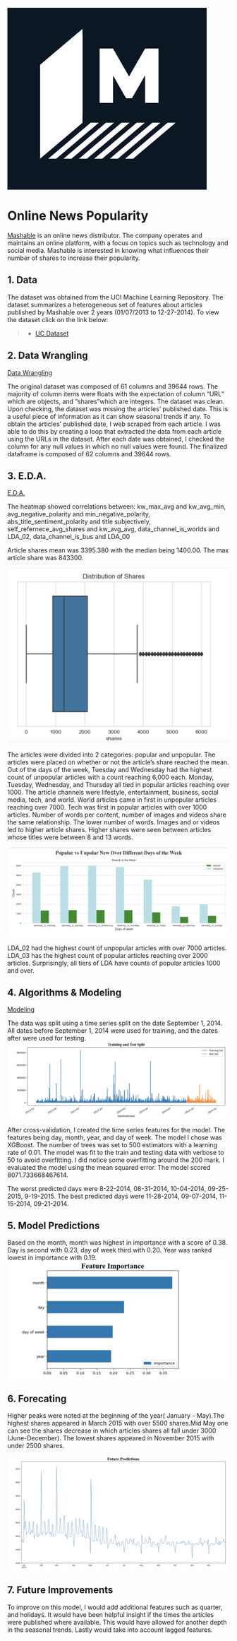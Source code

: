 ![cover photo](https://github.com/just-monte/OnlineNewsPopularity/blob/c0c707a90dd62027051944a2b29b88b771f206e4/Images/Screenshot%202023-08-16%20at%206.46.35%20PM.png)
# Online News Popularity
[Mashable](https://mashable.com) is an online news distributor. The company operates and maintains an online platform, with a focus on topics such as technology and social media. Mashable is interested in knowing what influences their number of shares to increase their popularity.
## 1. Data 
The dataset was obtained from the UCI Machine Learning Repository. The dataset summarizes a heterogeneous set of features about articles published by Mashable over 2 years (01/07/2013 to 12-27-2014). To view the dataset click on the link below: 
> * [UC Dataset](http://archive.ics.uci.edu/dataset/332/online+news+popularity)
## 2. Data Wrangling 
[Data Wrangling](https://github.com/just-monte/OnlineNewsPopularity/blob/c0c707a90dd62027051944a2b29b88b771f206e4/Data%20Wrangling.ipynb)

The original dataset was composed of 61 columns and 39644 rows. The majority of column items were floats with the expectation of column “URL” which are objects, and “shares”which are integers. The dataset was clean. Upon checking, the dataset was missing the articles’ published date. This is a useful piece of information as it can show seasonal trends if any. To obtain the articles' published date, I web scraped from each article. I was able to do this by creating a loop that extracted the data from each article using the URLs in the dataset. After each date was obtained, I checked the column for any null values in which no null values were found. The finalized dataframe is composed of 62 columns and 39644 rows.
## 3. E.D.A.
[E.D.A.](https://github.com/just-monte/OnlineNewsPopularity/blob/c0c707a90dd62027051944a2b29b88b771f206e4/EDA%20.ipynb)


The heatmap showed correlations between: kw_max_avg and kw_avg_min, avg_negative_polarity and min_negative_polarity,  abs_title_sentiment_polarity and title subjectively,  self_refernece_avg_shares and kw_avg_avg, data_channel_is_worlds and LDA_02, data_channel_is_bus and LDA_00

Article shares mean was 3395.380 with the median being 1400.00. The max article share was 843300. 

![](https://github.com/just-monte/OnlineNewsPopularity/blob/c0c707a90dd62027051944a2b29b88b771f206e4/Images/Screenshot%202023-08-16%20at%207.30.55%20PM.png)

The articles were divided into 2 categories: popular and unpopular. The articles were placed on whether or not the article’s share reached the mean. Out of the days of the week, Tuesday and Wednesday had the highest count of unpopular articles with a count reaching 6,000 each. Monday, Tuesday, Wednesday, and Thursday all tied in popular articles reaching over 1000. The article channels were lifestyle, entertainment, business, social media, tech, and world. World articles came in first in unpopular articles reaching over 7000. Tech was first in popular articles with over 1000 articles. Number of words per content, number of images and videos share the same relationship. The lower number of words. Images and or videos led to higher article shares.  Higher shares were seen between articles whose titles were between 8 and 13 words.

![](https://github.com/just-monte/OnlineNewsPopularity/blob/c0c707a90dd62027051944a2b29b88b771f206e4/Images/Screenshot%202023-08-16%20at%207.50.35%20PM.png)

LDA_02 had the highest count of unpopular articles with over 7000 articles. LDA_03 has the highest count of popular articles reaching over 2000 articles. Surprisingly, all tiers of LDA have counts of popular articles 1000 and over.


## 4. Algorithms & Modeling 
[Modeling](https://github.com/just-monte/OnlineNewsPopularity/blob/c0c707a90dd62027051944a2b29b88b771f206e4/Pre-processing%20%26%20Modeling.ipynb)

The data was split using a time series split  on the date September 1, 2014. All dates before September 1, 2014 were used for training, and the dates after were used for testing. 
![](https://github.com/just-monte/OnlineNewsPopularity/blob/c0c707a90dd62027051944a2b29b88b771f206e4/Images/Screenshot%202023-08-16%20at%208.59.14%20PM.png)

After cross-validation, I created the time series features for the model. The features being  day, month, year, and day of week. The model I chose was XGBoost. The number of trees was set to 500 estimators with a learning rate of 0.01. The model was fit to the train and testing data with verbose to 50 to avoid overfitting. I did notice some overfitting around the 200 mark. I evaluated the model using the mean squared error. The model scored 8071.733668467614.

The worst predicted days were 8-22-2014, 08-31-2014, 10-04-2014, 09-25-2015, 9-19-2015. The best predicted days were 11-28-2014, 09-07-2014, 11-15-2014, 09-21-2014.
## 5. Model Predictions 
Based on the month, month was highest in importance with a score of 0.38. Day is second with 0.23, day of week third with 0.20. Year was ranked lowest in importance with 0.19.
![](https://github.com/just-monte/OnlineNewsPopularity/blob/c0c707a90dd62027051944a2b29b88b771f206e4/Images/Screenshot%202023-08-16%20at%208.59.24%20PM.png)

## 6. Forecating 

Higher peaks were noted at the beginning of the year( January - May).The highest shares appeared in March 2015 with over 5500 shares.Mid May one can see the shares decrease in which articles shares all fall under 3000 (June-December). The lowest shares appeared in November 2015 with under 2500 shares.

![](https://github.com/just-monte/OnlineNewsPopularity/blob/c0c707a90dd62027051944a2b29b88b771f206e4/Images/Screenshot%202023-08-16%20at%208.59.36%20PM.png)

## 7. Future Improvements 
To improve on this model, I would add additional features such as quarter, and holidays. It would have been helpful insight if the times the articles were published where available. This would have allowed for another depth in the seasonal trends.  Lastly would take into account lagged features. 
